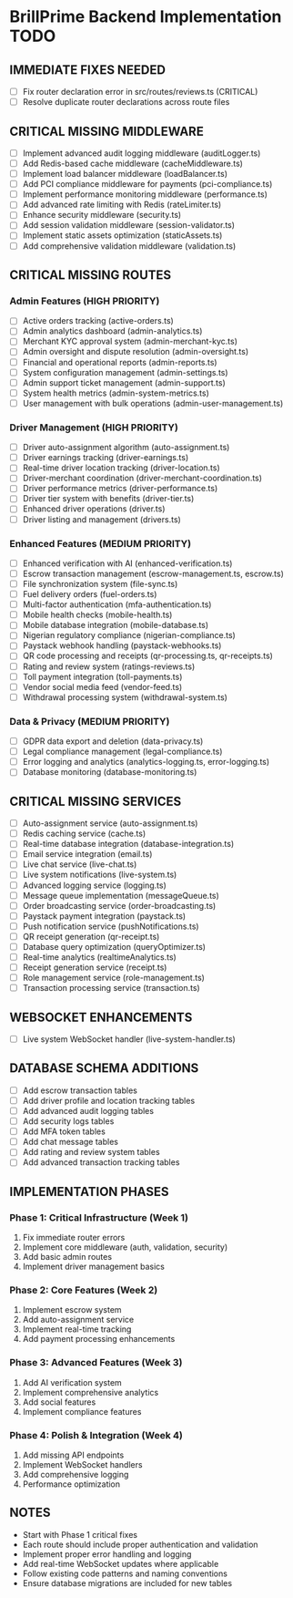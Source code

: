 
# BrillPrime Backend Implementation TODO

## IMMEDIATE FIXES NEEDED
- [ ] Fix router declaration error in src/routes/reviews.ts (CRITICAL)
- [ ] Resolve duplicate router declarations across route files

## CRITICAL MISSING MIDDLEWARE
- [ ] Implement advanced audit logging middleware (auditLogger.ts)
- [ ] Add Redis-based cache middleware (cacheMiddleware.ts) 
- [ ] Implement load balancer middleware (loadBalancer.ts)
- [ ] Add PCI compliance middleware for payments (pci-compliance.ts)
- [ ] Implement performance monitoring middleware (performance.ts)
- [ ] Add advanced rate limiting with Redis (rateLimiter.ts)
- [ ] Enhance security middleware (security.ts)
- [ ] Add session validation middleware (session-validator.ts)
- [ ] Implement static assets optimization (staticAssets.ts)
- [ ] Add comprehensive validation middleware (validation.ts)

## CRITICAL MISSING ROUTES
### Admin Features (HIGH PRIORITY)
- [ ] Active orders tracking (active-orders.ts)
- [ ] Admin analytics dashboard (admin-analytics.ts)
- [ ] Merchant KYC approval system (admin-merchant-kyc.ts)
- [ ] Admin oversight and dispute resolution (admin-oversight.ts)
- [ ] Financial and operational reports (admin-reports.ts)
- [ ] System configuration management (admin-settings.ts)
- [ ] Admin support ticket management (admin-support.ts)
- [ ] System health metrics (admin-system-metrics.ts)
- [ ] User management with bulk operations (admin-user-management.ts)

### Driver Management (HIGH PRIORITY)  
- [ ] Driver auto-assignment algorithm (auto-assignment.ts)
- [ ] Driver earnings tracking (driver-earnings.ts)
- [ ] Real-time driver location tracking (driver-location.ts)
- [ ] Driver-merchant coordination (driver-merchant-coordination.ts)
- [ ] Driver performance metrics (driver-performance.ts)
- [ ] Driver tier system with benefits (driver-tier.ts)
- [ ] Enhanced driver operations (driver.ts)
- [ ] Driver listing and management (drivers.ts)

### Enhanced Features (MEDIUM PRIORITY)
- [ ] Enhanced verification with AI (enhanced-verification.ts)
- [ ] Escrow transaction management (escrow-management.ts, escrow.ts)
- [ ] File synchronization system (file-sync.ts)
- [ ] Fuel delivery orders (fuel-orders.ts)
- [ ] Multi-factor authentication (mfa-authentication.ts)
- [ ] Mobile health checks (mobile-health.ts)
- [ ] Mobile database integration (mobile-database.ts)
- [ ] Nigerian regulatory compliance (nigerian-compliance.ts)
- [ ] Paystack webhook handling (paystack-webhooks.ts)
- [ ] QR code processing and receipts (qr-processing.ts, qr-receipts.ts)
- [ ] Rating and review system (ratings-reviews.ts)
- [ ] Toll payment integration (toll-payments.ts)
- [ ] Vendor social media feed (vendor-feed.ts)
- [ ] Withdrawal processing system (withdrawal-system.ts)

### Data & Privacy (MEDIUM PRIORITY)
- [ ] GDPR data export and deletion (data-privacy.ts)
- [ ] Legal compliance management (legal-compliance.ts)
- [ ] Error logging and analytics (analytics-logging.ts, error-logging.ts)
- [ ] Database monitoring (database-monitoring.ts)

## CRITICAL MISSING SERVICES
- [ ] Auto-assignment service (auto-assignment.ts)
- [ ] Redis caching service (cache.ts)
- [ ] Real-time database integration (database-integration.ts)
- [ ] Email service integration (email.ts)
- [ ] Live chat service (live-chat.ts)
- [ ] Live system notifications (live-system.ts)
- [ ] Advanced logging service (logging.ts)
- [ ] Message queue implementation (messageQueue.ts)
- [ ] Order broadcasting service (order-broadcasting.ts)
- [ ] Paystack payment integration (paystack.ts)
- [ ] Push notification service (pushNotifications.ts)
- [ ] QR receipt generation (qr-receipt.ts)
- [ ] Database query optimization (queryOptimizer.ts)
- [ ] Real-time analytics (realtimeAnalytics.ts)
- [ ] Receipt generation service (receipt.ts)
- [ ] Role management service (role-management.ts)
- [ ] Transaction processing service (transaction.ts)

## WEBSOCKET ENHANCEMENTS
- [ ] Live system WebSocket handler (live-system-handler.ts)

## DATABASE SCHEMA ADDITIONS
- [ ] Add escrow transaction tables
- [ ] Add driver profile and location tracking tables
- [ ] Add advanced audit logging tables
- [ ] Add security logs tables
- [ ] Add MFA token tables
- [ ] Add chat message tables
- [ ] Add rating and review system tables
- [ ] Add advanced transaction tracking tables

## IMPLEMENTATION PHASES

### Phase 1: Critical Infrastructure (Week 1)
1. Fix immediate router errors
2. Implement core middleware (auth, validation, security)
3. Add basic admin routes
4. Implement driver management basics

### Phase 2: Core Features (Week 2)  
1. Implement escrow system
2. Add auto-assignment service
3. Implement real-time tracking
4. Add payment processing enhancements

### Phase 3: Advanced Features (Week 3)
1. Add AI verification system
2. Implement comprehensive analytics
3. Add social features
4. Implement compliance features

### Phase 4: Polish & Integration (Week 4)
1. Add missing API endpoints
2. Implement WebSocket handlers
3. Add comprehensive logging
4. Performance optimization

## NOTES
- Start with Phase 1 critical fixes
- Each route should include proper authentication and validation
- Implement proper error handling and logging
- Add real-time WebSocket updates where applicable
- Follow existing code patterns and naming conventions
- Ensure database migrations are included for new tables

